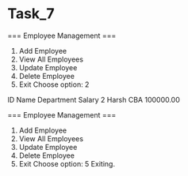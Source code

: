 # Task_7
=== Employee Management ===
1. Add Employee
2. View All Employees
3. Update Employee
4. Delete Employee
5. Exit
Choose option: 2

ID      Name            Department      Salary
2       Harsh           CBA             100000.00

=== Employee Management ===
1. Add Employee
2. View All Employees
3. Update Employee
4. Delete Employee
5. Exit
Choose option: 5
Exiting.
